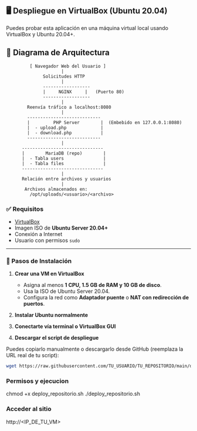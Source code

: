 ## 🖥️ Despliegue en VirtualBox (Ubuntu 20.04)

Puedes probar esta aplicación en una máquina virtual local usando VirtualBox y Ubuntu 20.04+.


## 🧭 Diagrama de Arquitectura

```plaintext
         [ Navegador Web del Usuario ]
                     |
              Solicitudes HTTP
                     |
              ------------------
              |     NGINX     |   (Puerto 80)
              ------------------
                     |
        Reenvía tráfico a localhost:8080
                     |
        ----------------------------
        |         PHP Server        |  (Embebido en 127.0.0.1:8080)
        |  - upload.php             |
        |  - download.php           |
        ----------------------------
                     |
      -------------------------------
      |        MariaDB (repo)        |
      |  - Tabla users               |
      |  - Tabla files               |
      -------------------------------
                     |
      Relación entre archivos y usuarios
                     |
       Archivos almacenados en:
         /opt/uploads/<usuario>/<archivo>
```

### ✅ Requisitos

- [VirtualBox](https://www.virtualbox.org/)
- Imagen ISO de **Ubuntu Server 20.04+**
- Conexión a Internet
- Usuario con permisos `sudo`

---

### 🧱 Pasos de Instalación

1. **Crear una VM en VirtualBox**
   - Asigna al menos **1 CPU, 1.5 GB de RAM y 10 GB de disco**.
   - Usa la ISO de Ubuntu Server 20.04.
   - Configura la red como **Adaptador puente** o **NAT con redirección de puertos**.

2. **Instalar Ubuntu normalmente**

3. **Conectarte vía terminal o VirtualBox GUI**

4. **Descargar el script de despliegue**

Puedes copiarlo manualmente o descargarlo desde GitHub (reemplaza la URL real de tu script):

```bash
wget https://raw.githubusercontent.com/TU_USUARIO/TU_REPOSITORIO/main/deploy_repositorio.sh
```
### Permisos y ejecucion
chmod +x deploy_repositorio.sh
./deploy_repositorio.sh

### Acceder al sitio
http://<IP_DE_TU_VM>


